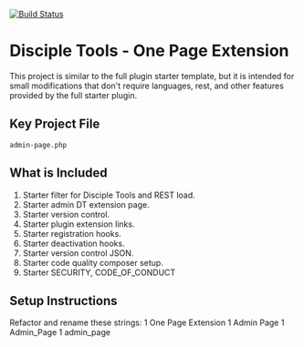 [![Build Status](https://travis-ci.com/DiscipleTools/disciple-tools-one-page-extension.svg?branch=master)](https://travis-ci.com/DiscipleTools/disciple-tools-one-page-extension)

# Disciple Tools - One Page Extension
This project is similar to the full plugin starter template, but it is intended for small modifications that don't require languages, rest, and other features provided by the full starter plugin.

## Key Project File

```
admin-page.php
```


## What is Included
1. Starter filter for Disciple Tools and REST load.
1. Starter admin DT extension page.
1. Starter version control.
1. Starter plugin extension links.
1. Starter registration hooks.
1. Starter deactivation hooks.
1. Starter version control JSON.
1. Starter code quality composer setup.
1. Starter SECURITY, CODE_OF_CONDUCT


## Setup Instructions

Refactor and rename these strings:
1 One Page Extension
1 Admin Page
1 Admin_Page
1 admin_page
